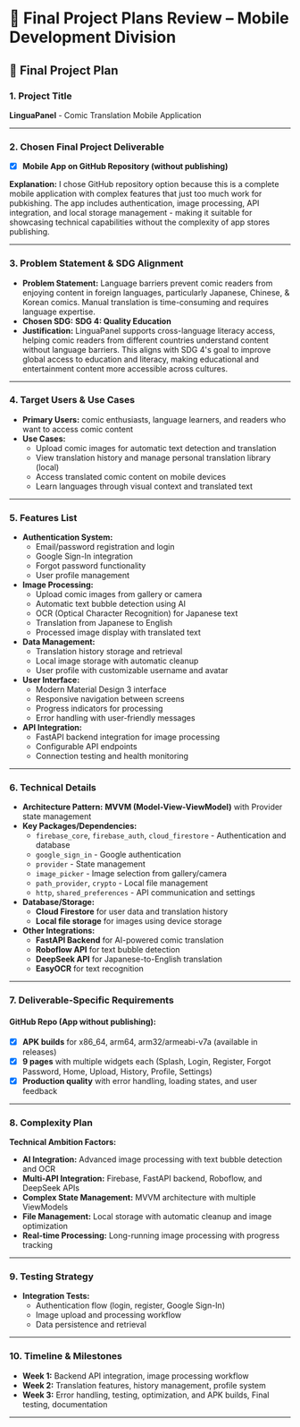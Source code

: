 # 📱 Final Project Plans Review – Mobile Development Division

## 📝 Final Project Plan

### 1. Project Title
**LinguaPanel** - Comic Translation Mobile Application

---

### 2. Chosen Final Project Deliverable
- [x] **Mobile App on GitHub Repository (without publishing)**  

**Explanation:** I chose GitHub repository option because this is a complete mobile application with complex features that just too much work for pubkishing. The app includes authentication, image processing, API integration, and local storage management - making it suitable for showcasing technical capabilities without the complexity of app stores publishing.

---

### 3. Problem Statement & SDG Alignment
- **Problem Statement:** Language barriers prevent comic readers from enjoying content in foreign languages, particularly Japanese, Chinese, & Korean comics. Manual translation is time-consuming and requires language expertise.  
- **Chosen SDG:** **SDG 4: Quality Education**  
- **Justification:** LinguaPanel supports cross-language literacy access, helping comic readers from different countries understand content without language barriers. This aligns with SDG 4's goal to improve global access to education and literacy, making educational and entertainment content more accessible across cultures.  

---

### 4. Target Users & Use Cases
- **Primary Users:** comic enthusiasts, language learners, and readers who want to access comic content
- **Use Cases:**
  - Upload comic images for automatic text detection and translation
  - View translation history and manage personal translation library (local)
  - Access translated comic content on mobile devices
  - Learn languages through visual context and translated text

---

### 5. Features List
- **Authentication System:**
  - Email/password registration and login
  - Google Sign-In integration
  - Forgot password functionality
  - User profile management
- **Image Processing:**
  - Upload comic images from gallery or camera
  - Automatic text bubble detection using AI
  - OCR (Optical Character Recognition) for Japanese text
  - Translation from Japanese to English
  - Processed image display with translated text
- **Data Management:**
  - Translation history storage and retrieval
  - Local image storage with automatic cleanup
  - User profile with customizable username and avatar
- **User Interface:**
  - Modern Material Design 3 interface
  - Responsive navigation between screens
  - Progress indicators for processing
  - Error handling with user-friendly messages
- **API Integration:**
  - FastAPI backend integration for image processing
  - Configurable API endpoints
  - Connection testing and health monitoring

---

### 6. Technical Details
- **Architecture Pattern:** **MVVM (Model-View-ViewModel)** with Provider state management
- **Key Packages/Dependencies:**
  - `firebase_core`, `firebase_auth`, `cloud_firestore` - Authentication and database
  - `google_sign_in` - Google authentication
  - `provider` - State management
  - `image_picker` - Image selection from gallery/camera
  - `path_provider`, `crypto` - Local file management
  - `http`, `shared_preferences` - API communication and settings
- **Database/Storage:** 
  - **Cloud Firestore** for user data and translation history
  - **Local file storage** for images using device storage
- **Other Integrations:**
  - **FastAPI Backend** for AI-powered comic translation
  - **Roboflow API** for text bubble detection
  - **DeepSeek API** for Japanese-to-English translation
  - **EasyOCR** for text recognition

---

### 7. Deliverable-Specific Requirements

#### GitHub Repo (App without publishing):
- [x] **APK builds** for x86_64, arm64, arm32/armeabi-v7a (available in releases)
- [x] **9 pages** with multiple widgets each (Splash, Login, Register, Forgot Password, Home, Upload, History, Profile, Settings)
- [x] **Production quality** with error handling, loading states, and user feedback

---

### 8. Complexity Plan
**Technical Ambition Factors:**
- **AI Integration:** Advanced image processing with text bubble detection and OCR
- **Multi-API Integration:** Firebase, FastAPI backend, Roboflow, and DeepSeek APIs
- **Complex State Management:** MVVM architecture with multiple ViewModels
- **File Management:** Local storage with automatic cleanup and image optimization
- **Real-time Processing:** Long-running image processing with progress tracking

---

### 9. Testing Strategy
- **Integration Tests:**
  - Authentication flow (login, register, Google Sign-In)
  - Image upload and processing workflow
  - Data persistence and retrieval

---

### 10. Timeline & Milestones
- **Week 1:** Backend API integration, image processing workflow
- **Week 2:** Translation features, history management, profile system
- **Week 3:** Error handling, testing, optimization, and APK builds, Final testing, documentation

---
